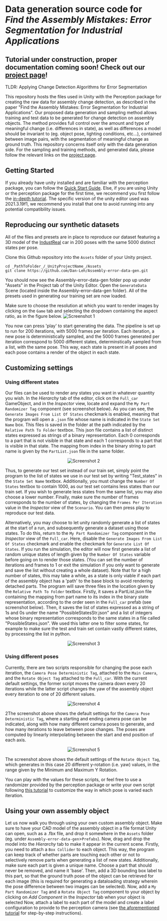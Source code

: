 # Data generation source code for _Find the Assembly Mistakes: Error Segmentation for Industrial Applications_

## Tutorial under construction, proper documentation coming soon! Check out our [project page](https://timschoonbeek.github.io/error_seg)!

TLDR: Applying Change Detection Algorithms for Error Segmentation

This repository hosts the files used in Unity with the Perception package for creating the raw data for assembly change detection, as described in the paper "Find the Assembly Mistakes: Error Segmentation for Industrial Applications". Our proposed data generation and sampling method allows training and test data to be generated for change detection on assembly objects. The method provides full control over the amount and type of meaningful change (i.e. differences in state), as well as differences a model should be invariant to (eg. object pose, lighting conditions, etc...), contained between image pairs, with the segmentation of meaningful change as ground truth. This repository concerns itself only with the data generation side. For the sampling and training methods, and generated data, please follow the relevant links on the [project page](https://timschoonbeek.github.io/error_seg).



## Getting Started

If you already have unity installed and are familiar with the perception package, you can follow the [Quick Start Guide](https://github.com/Unity-Technologies/com.unity.perception/blob/main/com.unity.perception/Documentation~/SetupSteps.md). Else, if you are using Unity or the perception package for the first time, we recommend you first follow the [in-depth tutorial](https://docs.unity3d.com/Packages/com.unity.perception@1.0/manual/Tutorial/Phase1.html).
The specific version of the unity editor used was 2021.3.19f1, we recommend you install that one to avoid running into any potential compatibility issues.


## Reproducing our synthetic datasets

All of the files and presets are in place to reproduce our dataset featuring a 3D model of the [IndustReal](https://timschoonbeek.github.io/industreal.html) car in 200 poses with the same 5000 distinct states per pose.

Clone this Github repository into the `Assets` folder of your Unity project. 
```
cd _PathToFolder_/_UnityProjectName_/Assets
git clone https://github.com/Dan-Leh/Assembly-error-data-gen.git
```

You should now see the Assembly-error-data-gen folder pop up under "Assets" in the Project tab of the Unity Editor. Open the `GenerateData ` Scene (located inside the Assembly-error-data-gen folder). All of the presets used in generating our training set are now loaded. 

Make sure to choose the resolution at which you want to render images by clicking on the `Game` tab and selecting the dropdown containing the aspect ratio, as in the figure below.
![Screenshot 1](Tutorial%20images/Screenshot1.png)

You now can press 'play' to start generating the data. The pipeline is set up to run for 200 iterations, with 5000 frames per iteration. Each iteration, a new pose is deterministically sampled, and the 5000 frames generated per iteration correspond to 5000 different states, determinstically sampled from a list, with the same pose. This way, each state is present in all poses and each pose contains a render of the object in each state.

##  Customizing settings

### Using different states

Our files can be used to render any states you want in whatever quantity you wish. In the _Hierarchy_ tab of the editor, click on the `Full_car` GameObject, and in the _Inspector_ view, locate and expand the `My Part Randomizer Tag` component (see screenshot below). As you can see, the `Generate Images From List Of States` checkmark is enabled, meaning that the program will open a `.json` file whose name is indicated in the `State Set Name` box. This files is saved in the folder at the path indicated by the `Relative Path To Folder` textbox. This json file contains a list of distinct states expressed as strings of a binary representation. Each 0 corresponds to a part that is not visible in that state and each 1 corresponds to a part that is visible in that state. The mapping from index in the binary string to part name is given by the `PartList.json` file in the same folder.

<div align="center">
  <img src="Tutorial%20images/Screenshot2.png" alt="Screenshot 2" />
</div>

Thus, to generate our test set instead of our train set, simply point the program to the list of states we use in our test set by writing "Test_states" in the `State Set Name` textbox. Additionally, you must change the `Number Of States` textbox to contain 1000, as our test set contains less states than our train set. If you wish to generate less states from the same list, you may also choose a lower number. Finally, make sure the number of frames corresponds to the number of states, by changing the `Frames Per Iteration` value in the _Inspector_ view of the `Scenario`. You can then press play to reproduce our test data.

Alternatively, you may choose to let unity randomly generate a list of states at the start of a run, and subsequently generate a dataset using those states. To do this, return to the `My Part Randomizer Tag` component in the _Inspector_ view of the `Full_car`. Here, disable the `Generate Images From List Of States` checkmark and enable the checkmark for `Generate List Of States`. If you run the simulation, the editor will now first generate a list of random unique states of length given by the `Number Of States` variable before going on to render those states. (You can set the number of iterations and frames to 1 or exit the simulation if you only want to generate and save the list without creating a whole dataset). Note that for a high number of states, this may take a while, as a state is only viable if each part of the assembly object has a 'path' to the base block to avoid rendering detached parts. 
The program will save three files in the location given by the `Relative Path To Folder` textbox. Firstly, it saves a PartList.json file containing the mapping from part name to its index in the binary state representation, according to the order seen in the `Full_car` prefab (see screenshot below). Then, it saves the list of states expressed as a string of 1s and 0s under the name "PossibleStatesStr.json" and a list of integers whose binary representation corresponds to the same states in a file called "PossibleStates.json". We used this latter one to filter some states, for example to make sure the test and train set contain vastly different states, by processing the list in python.

<div align="center">
  <img src="Tutorial%20images/Screenshot3.png" alt="Screenshot 3" />
</div>

### Using different poses

Currently, there are two scripts responsible for changing the pose each iteration, the `Camera Pose Deterministic Tag`, attached to the `Main Camera`, and the `Rotate Object Tag` attached to the `Full_car`. With the current default settings, the former script moves the camera down every 20 iterations while the latter script changes the yaw of the assembly object every iteration to one of 20 different values.

<div align="center">
  <img src="Tutorial%20images/Screenshot4.png" alt="Screenshot 4" />
</div>

2The screenshot above shows the default settings for the `Camera Pose Deterministic Tag`, where a starting and ending camera pose can be indicated, along with how many different camera poses to generate, and how many iterations to leave between pose changes. The poses are computed by linearly interpolating between the start and end position of each axis. 

<div align="center">
  <img src="Tutorial%20images/Screenshot5.png" alt="Screenshot 5" />
</div>

The screenshot above shows the default settings of the `Rotate Object Tag`, which generates in this case 20 different y-rotation (i.e. yaw) values, in the range given by the Minimum and Maximum Y Rotation. 

You can play with the values for these scripts, or feel free to  use a randomizer provided by the perception package or write your own script following [this tutorial](https://github.com/Unity-Technologies/com.unity.perception/blob/main/com.unity.perception/Documentation%7E/Tutorial/Phase2.md) to customize the way in which pose is varied each iteration.

## Using your own assembly object

Let us now walk you through using your own custom assembly object. Make sure to have your CAD model of the assembly object in a file format Unity can open, such as a .fbx file, and drop it somewhere in the `Assets` folder (eg. under `Assembly-error-data-gen`>`Prefabs`). Now, drag and drop the model into the _Hierarchy_ tab to make it appear in the current scene.
Firstly, you need to attach a `Box Collider` to each object. This way, the program can keep track of whether parts are touching each other or not to selectively remove parts when generating a list of new states. Additionally, make sure each part is given a unique name. Choose a part that should never be removed, and name it 'base'. Then, add a 3D bounding box label to this part, so that the ground truth pose of the object can be retrieved for each image (this is required for generating a dataloading strategy wherein the pose difference between two images can be selected). 
Now, add a `My Part Randomizer Tag` and a `Rotate Object Tag` component to your object by clicking on _Add Component_ in the _Inspector_ tab when your object is selected
Now, attach a label to each part of the model and create a label configuration to provide to the perception camera (see [the aforementioned tutorial](https://docs.unity3d.com/Packages/com.unity.perception@1.0/manual/Tutorial/Phase1.html) for step-by-step instructions).
